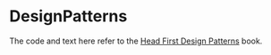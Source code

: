# DesignPatterns

The code and text here refer to the [Head First Design Patterns](https://www.amazon.com/Head-First-Design-Patterns-Brain-Friendly/dp/0596007124) book.